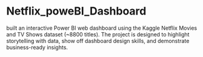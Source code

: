 # Netflix_poweBI_Dashboard
built an interactive Power BI web dashboard using the Kaggle Netflix Movies and TV Shows dataset (~8800 titles). The project is designed to highlight storytelling with data, show off dashboard design skills, and demonstrate business-ready insights.
